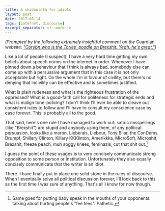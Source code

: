 ```yaml
---
title: A shibboleth for idiots
layout: post
date: 2017-08-14
tags: [internet, discourse]
excerpt_separator: <!--more-->
---
```



*(Prompted by the following extremely insightful comment on the* Guardian *website: ["Corybn who is the Tories' poodle on Brexshit. Yeah, he's great."](https://www.theguardian.com/uk-news/2017/aug/14/london-garden-bridge-project-scrapped-sadiq-khan#comment-103619856))*

Like a lot of people (I suspect), I have a very hard time getting my own beliefs about speech norms on the internet in order. Whenever I have pinned down a behaviour that I think is always bad, somebody else can come up with a persuasive argument that in this case it is not only acceptable but right. On the whole I'm in favour of civility, but there's no denying that incivility can be effective and is sometimes justified. <!--more-->

What is plain rudeness and what is the righteous frustration of the oppressed? What is a good-faith call for politeness for strategic ends and what is malign tone-policing? I don't think I'll ever be able to cleave out consistent rules to follow and I'll have to consult my conscience case by case forever. This is probably all to the good.

That said, here's one rule I have managed to work out: satiric misspellings (like "Brexshit") are stupid and anybody using them, of any political persuasion, looks like a moron.
Lieberals, Liebour, Tony Bliar, the ConDems, Drumpf, Shillary Clinton, Killary KKKlinton, Amerikkka, Micro$oft, Microshit, Brexshit, freeze peach, muh soggy knees, feminazis; cut that shit out.[^1]

I guess the point of these usages is to very concisely communicate strong opposition to some person or institution. Unfortunately they also equally concisely communicate that the writer is an idiot.

There. I have finally put in place one solid stone in the rules of discourse. When I eventually solve all political discussion forever, I'll look back to this as the first time I was sure of anything.
That's all I know for now though.

[^1]: Same goes for putting baby speak in the mouths of your opponents: talking about hurting people's "fee fees". Pathetic.
